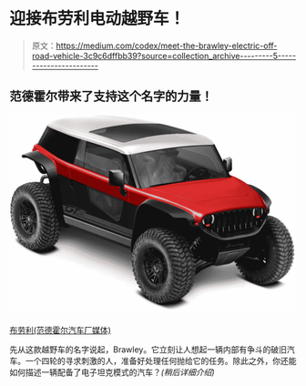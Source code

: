 # 迎接布劳利电动越野车！

> 原文：<https://medium.com/codex/meet-the-brawley-electric-off-road-vehicle-3c9c6dffbb39?source=collection_archive---------5----------------------->

## 范德霍尔带来了支持这个名字的力量！

![](img/3cc605ce0a9de7468a18d3f432d23814.png)

[布劳利(范德霍尔汽车厂媒体)](https://vanderhallusa.com/wp-content/uploads/2022/01/UTV-B-scaled-flares-brawley-gloss-fenders.jpg)

先从这款越野车的名字说起，Brawley。它立刻让人想起一辆内部有争斗的破旧汽车。一个四轮的寻求刺激的人，准备好处理任何抛给它的任务。除此之外，你还能如何描述一辆配备了电子坦克模式的汽车？*(稍后详细介绍)*